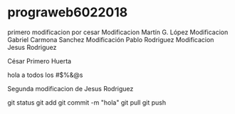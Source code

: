 ﻿# prograweb6022018
primero modificacion por cesar
Modificacion Martín G. López
Modificacion Gabriel Carmona Sanchez
Modificación Pablo Rodriguez
Modificacion Jesus Rodriguez


César Primero Huerta

hola a todos los #$%&@s

Segunda modificacion de Jesus Rodriguez

git status
git add
git commit -m "hola"
git pull
git push